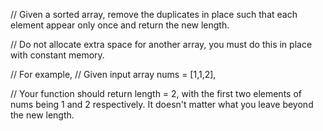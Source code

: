 // Given a sorted array, remove the duplicates in place such that each element appear only once and return the new length.

// Do not allocate extra space for another array, you must do this in place with constant memory.

// For example,
// Given input array nums = [1,1,2],

// Your function should return length = 2, with the first two elements of nums being 1 and 2 respectively. It doesn't matter what you leave beyond the new length.
